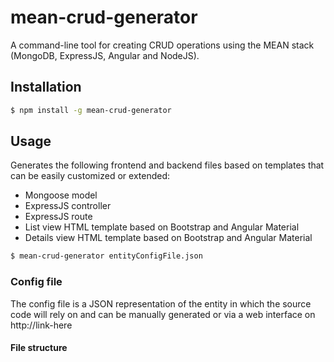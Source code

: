 # mean-crud-generator
A command-line tool for creating CRUD operations using the MEAN stack (MongoDB, ExpressJS, Angular and NodeJS).

## Installation
```bash
$ npm install -g mean-crud-generator
```

## Usage
Generates the following frontend and backend files based on templates that can be easily customized or extended:
- Mongoose model
- ExpressJS controller
- ExpressJS route
- List view HTML template based on Bootstrap and Angular Material
- Details view HTML template based on Bootstrap and Angular Material

```bash
$ mean-crud-generator entityConfigFile.json
```

### Config file
The config file is a JSON representation of the entity in which the source code will rely on and can be manually generated or via a web interface on http://link-here

#### File structure